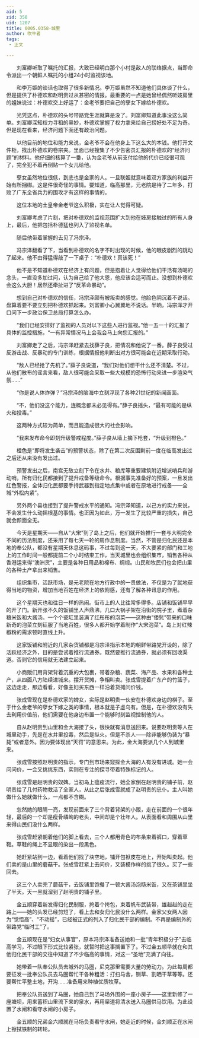 ```yaml
---
aid: 5
zid: 358
uid: 1207
title: 0005.0358-城里
author: 吹牛者
tags: 
 - 正文

---
```




　　刘富卿听取了嘱托的汇报，大致已经明白那个小村是敌人的联络据点，当即命令派出一个朝鲜人嘱托的小组24小时监视该地。

　　和李万姬的谈话也取得了很多新情况。李万姬虽然不知道他们具体谈了什么，但是提供了朴德欢和赵明贵过从甚密的情报。最重要的一点是她曾经偶然听妓房里的姐妹说过：朴德欢交上好运了：金老爷要把自己的孽女下嫁给朴德欢。

　　光凭这点，朴德欢的头号带路党生涯就算是没了。刘富卿知道此事没这么简单。刘富卿深知权力寻租的奥妙，朴德欢掌握了权力拿来给自己捞好处不足为奇。但是现在看来，经济问题下面还有政治问题。

　　以他目前的地位和能力来说，金老爷不会在他身上下这么大的本钱。他打开文件柜，找出朴德欢的卷宗夹。里面已经搜集了不少告密员汇报的朴德欢的“经济问题”的材料。他仔细的核算了一番，认为金老爷从前支付给他的代价已经很可观了，完全犯不着再倒贴一个女儿给他。

　　孽女虽然地位很低，到底也是金家的人。一旦联姻就意味着双方家族的利益开始有所捆绑。这是件很奇怪的事情。要知道，临高那里，元老院是待了二年多，打败了广东全省兵力的围攻才有这样的事情的。

　　这位本地的土皇帝金老爷这么积极，实在让人觉得可疑。

　　刘富卿考虑了片刻，把对朴德欢的监视范围扩大到他在妓房接触过的所有人身上，最后，他把包括朴德猛也列入了监视名单。

　　随后他带着掌握的去见了冯宗泽。

　　冯宗泽翻看了下，当看到朴德欢的名字不时出现的时候，他的眼皮剧烈的跳动了起来。他不由得猛得敲了一下桌子：“朴德欢！真该死！”

　　他不是不知道朴德欢在经济上有问题，但是抱着让人觉得给他们干活有汤喝的念头，一直没多加过问，认为自己给了他大恩，他应该会适可而止。没想到朴德欢会这么大胆！居然还牵扯进了“反革命暴动”。

　　想到自己对朴德欢的信任，冯宗泽颇有被叛卖的感觉。他脸色阴沉着不说话。盘算着要不要立刻把朴德欢抓起来。刘富卿小心翼翼地不说话。半晌，冯宗泽才开口问下一步政治保卫总局打算怎么办。

　　“我们已经安排好了监视的人员对以下这些人进行监视。”他一五一十的汇报了具体的监控措施，“一有异常情况马上会我会马上向您汇报的。”

　　刘富卿走了之后，冯宗泽赶紧去找薛子良，把情况和他说了一番。薛子良受过反游击战、反暴动的专门训练，根据情报他判断出对方很可能会在近期采取行动。

　　“敌人已经抢了先机了。”薛子良说道，“我们对他们想干什么还不清楚。不过，从他们散布的谣言来看，敌人很可能会采取一些大规模的恐怖行动来进一步渲染气氛……”

　　“你是说人体炸弹？”冯宗泽的脑海中立刻浮现了各种21世纪的新闻画面。

　　“不，他们没这个能力，连概念都未必见得有。”薛子良摇头，“最有可能的是纵火和投毒。”

　　这两种方式较为简单，而且能造成很大的社会影响。

　　“我来发布命令即刻升级警戒程度。”薛子良从墙上摘下枪套，“升级到橙色。”

　　橙色是“即将发生袭击”的预警状态，除了在第二次反围剿前一度在临高发出过之后还从来没有发出过。

　　预警发出之后，南宫无敌立刻下令在水井、粮库等重要建筑附近增派哨兵和游动哨，所有归化民都接到了提升戒备等级命令。根据事先准备好的预案，一旦发出红色警报，全体归化民都要手持武器到指定地点集中或者在原地进行戒备——全城“外松内紧”。

　　另外两个县也接到了提升警戒水平的通知。冯宗泽知道，以己方的实力来说，不会发生什么动摇根基的事情。也正因为如此，万一发生了比较严重的损失，自己就会颜面全无。

　　今天是星期天——自从“大宋”到了岛上之后，他们就开始推行一套与大明完全不同的历法制度，还采用了每七天一轮的周作息制度。当然，不管是归化民还是本地的奉公队，都没有星期天休息这码事，不过每到这一天，不大要紧的部门和工地上的工作时间一般都提前二个小时结束工作，当天城里也会组织集市，销售各种从香港运来得“澳洲货”，主要是各种日用品和棉布、绸缎。山民和牧民们也会把山里的各种土产拿出来销售。

　　组织集市，活跃市场，是元老院在地方行政中的一贯做法，不仅是为了就地获得当地的物资，增加当地百姓在经济上的依附感，还有了解各种讯息的作用。

　　这个星期天也和往日一样的热闹。街市上的人比往常多得多。店铺和饭铺早早的开了门。新开张不久的饭铺里人声鼎沸，几口大锅子架在沿街的院子里，煮着杂粮米饭和大酱汤。一个个瓷缸里装满了红彤彤的泡菜——这种由“倭髡”带来的口味新奇的泡菜立刻征服了当地百姓，很多人都开始学着制作“大宋泡菜”。岛上对红辣椒粉的需求顿时直线上升。

　　这家饭铺和附近的几家杂货铺都是冯宗泽指示本地的朝鲜带路党开设的，除了活跃经济之外，目的是尝试着推行流通券。既然要推行流通券，就必须有回收渠道。否则它的信用就无法建立起来。

　　小商贩们用背架背着沉重的大包裹，带着杂粮、蔬菜、海产品、水果和各种土产，从四面八方陆续进城来。摆开货摊，争相叫卖。张成雪提着广东产的竹篮子，这边走走，那边看看，好像主妇买东西一样沿着货摊问价钱。

　　张成雪现在是朴德欢家的婢女，实际是赵明贵一伙安在朴德欢身边的棋子。至于什么金老爷的孽女下嫁之类的事情，根本就是子虚乌有。但是，在朴德欢没有失去利用价值前，他们需要在他身边布置一个能够时刻监视控制他的人。

　　自从赵明贵到山里和金大海接了头，很快就有消息送回来。说要赵明贵等人在城里动手，先是在水井里投毒，然后是纵火。但是不杀人——除非能够伪装为“暴毙”或者意外。因为要体现出“天罚”的意思来。为此，金大海要派几个人到城里来。

　　张成雪按照赵明贵的指示，专门到市场来窥探金大海的人有没有进城。她一会问问价，一会又挑挑东西，实则在专注的探寻带着特殊标记的人。

　　张成雪是赵明贵的奴婢。当初岛上瘟疫流行，她全家倒在赵明贵的铺子前，赵明贵给了几付药物救活了全家人，从此之后张成雪就成了赵明贵的忠仆。主人叫她做什么她就做什么，一点都不含糊。

　　忽然她的眼睛一亮，发现前面来了三个背着背架的小贩，走在前面的一个很年轻，最后的一个却是瘦骨嶙峋的老头，中间却是个壮年人。从表面看和周围从山里来得山民们没什么两样。

　　张成雪赶紧朝着他们的脚上看去，三个人都用青色的布条束着裤口，穿着草鞋。草鞋的绳上不显眼的染出一段黑色。

　　她赶紧站到一边，看着他们找了块空地，铺开包袱皮在地上，开始叫卖起。他们卖的是山里的蘑菇干。张成雪赶紧上去问价，又装模作样的挑了很久。买了一些回去。

　　这三个人卖完了蘑菇干，去饭铺里饱餐了一顿大酱汤泡糙米饭，又在茶铺里坐了半天。天一黑就溜到了赵明贵的铺子里。

　　金五顺穿着新发得归化民制服，挎着个挎包，束着帆布武装带，雄赳赳的走在路上——她的头发已经剪短了，看上去和女归化民没什么两样。金家父女两人因为“觉悟高”、“不动摇”，已经被正式的列入了归化民干部的编制。不再是编制外的带路党“临时工”了。

　　金五顺现在是“妇女从事官”，原本冯宗泽准备送她和一批“青年积极分子”去临高学习，不过眼下形式比较紧张，就暂时把这事搁置下了。不过金五顺早就在和其他归化民干部的交往中知道了不少临高的事情，对这一“圣地”充满了向往。

　　她带着一队奉公队员去城外的马圈，尼克那里需要大量的劳动力。为此每周都要征发一批奉公队员去马圈帮忙干各种粗活：打扫马舍，铡草、割晒干草等等。还要帮忙平整土地，开沟……准备用来种植优质牧草。

　　把奉公队员送到了马圈，她自己到了马场外围的一座小房子——这里新修了一座塘坝，用来蓄积山里流下来的泉水，再用渠道将清水送入马圈供马饮用。为此设置了水闸和看守水闸的小房子。

　　金五顺的兄弟金六顺就在马场负责看守水闸，她走近的时候，金刘顺正在水闸上擦拭铁制的转轮。


